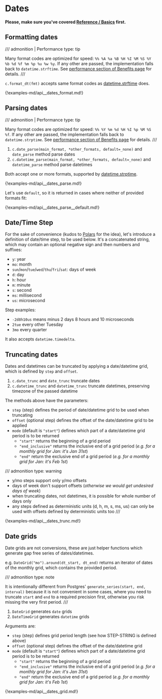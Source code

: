 # Dates

**Please, make sure you've covered [Reference / Basics](./basics.md) first.**

## Formatting dates

/// admonition | Performance
    type: tip

Many format codes are optimized for speed: `%% %A %a %B %H %I %M %S %Y %b %d %f %m %p %u %w %y`.
If any other are passed, the implementation falls back to `datetime.strftime`.
See [performance section of Benefits page](benefits.md) for details.
///

`c.format_dt(fmt)` accepts same format codes as
[datetime.strftime](https://docs.python.org/3/library/datetime.html#strftime-and-strptime-format-codes) does.

{!examples-md/api__dates_format.md!}

## Parsing dates

/// admonition | Performance
    type: tip

Many format codes are optimized for speed: `%% %Y %m %d %H %I %p %M %S %f`.
If any other are passed, the implementation falls back to `datetime.strptime`.
See [performance section of Benefits page](benefits.md) for details.
///


1. `c.date_parse(main_format, *other_formats, default=_none)` and `date_parse`
   method parse dates
1. `c.datetime_parse(main_format, *other_formats, default=_none)` and
   `datetime_parse` method parse datetimes


Both accept one or more formats, supported by [datetime.strptime](https://docs.python.org/3/library/datetime.html#strftime-and-strptime-format-codes).

{!examples-md/api__dates_parse.md!}

Let's use `default`, so it is returned in cases where neither of provided
formats fit:

{!examples-md/api__dates_parse__default.md!}


## Date/Time Step

For the sake of convenience (kudos to
[Polars](https://github.com/pola-rs/polars) for the idea), let's introduce a
definition of date/time step, to be used below. It's a concatenated string,
which may contain an optional negative sign and then numbers and suffixes:

* `y`: year
* `mo`: month
* `sun`/`mon`/`tue`/`wed`/`thu`/`fri`/`sat`: days of week
* `d`: day
* `h`: hour
* `m`: minute
* `s`: second
* `ms`: millisecond
* `us`: microsecond

Step examples:

* `-2d8h10us` means minus 2 days 8 hours and 10 microseconds
* `2tue` every other Tuesday
* `3mo` every quarter

It also accepts `datetime.timedelta`.


## Truncating dates

Dates and datetimes can be truncated by applying a date/datetime grid, which is
defined by `step` and `offset`.

1. `c.date_trunc` and `date_trunc` truncate dates
1. `c.datetime_trunc` and `datetime_trunc` truncate datetimes, preserving
   timezone of the passed datetime

The methods above have the parameters:

* `step` (step) defines the period of date/datetime grid to be used when
  truncating
* `offset` (optional step) defines the offset of the date/datetime grid to be
  applied
* `mode` (default is `"start"`) defines which part of a date/datetime grid
  period is to be returned
    * `"start"` returns the beginning of a grid period
	* `"end_inclusive"` returns the inclusive end of a grid period (_e.g. for a
	  monthly grid for Jan: it's Jan 31st_)
	* `"end"` return the exclusive end of a grid period (_e.g. for a monthly
	  grid for Jan: it's Feb 1st_)

/// admonition
    type: warning
* y/mo steps support only y/mo offsets
* days of week don't support offsets (_otherwise we would get undesired
  days of week_)
* when truncating dates, not datetimes, it is possible for whole number
  of days only
* any steps defined as deterministic units (d, h, m, s, ms, us) can
  only be used with offsets defined by deterministic units too
///

{!examples-md/api__dates_trunc.md!}


## Date grids

Date grids are not conversions, these are just helper functions which generate
gap free series of dates/datetimes.

e.g. `DateGrid("mo").around(dt_start, dt_end)` returns an iterator of dates of
the monthly grid, which contains the provided period.

/// admonition
    type: note

It is intentionally different from Postgres' `generate_series(start, end,
interval)` because it is not convenient in some cases, where you need to
truncate `start` and `end` to a required precision first, otherwise you
risk missing the very first period.
///

1. `DateGrid` generates `date` grids
1. `DateTimeGrid` generates `datetime` grids

Arguments are:

* `step` (step) defines grid period length (see how STEP-STRING is defined above)
* `offset` (optional step) defines the offset of the date/datetime grid
* `mode` (default is `"start"`) defines which part of a date/datetime grid
  period is to be returned
    * `"start"` returns the beginning of a grid period
	* `"end_inclusive"` returns the inclusive end of a grid period (_e.g. for a
	  monthly grid for Jan: it's Jan 31st_)
	* `"end"` return the exclusive end of a grid period (_e.g. for a monthly
	  grid for Jan: it's Feb 1st_)

{!examples-md/api__dates_grid.md!}
